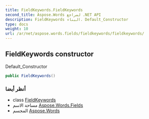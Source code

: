 ```yaml
---
title: FieldKeywords.FieldKeywords
second_title: Aspose.Words لمراجع .NET API
description: FieldKeywords البناء. Default_Constructor
type: docs
weight: 10
url: /ar/net/aspose.words.fields/fieldkeywords/fieldkeywords/
---
```

## FieldKeywords constructor

Default_Constructor

```csharp
public FieldKeywords()
```

### أنظر أيضا

* class [FieldKeywords](../)
* مساحة الاسم [Aspose.Words.Fields](../../fieldkeywords/)
* المجسم [Aspose.Words](../../../)


